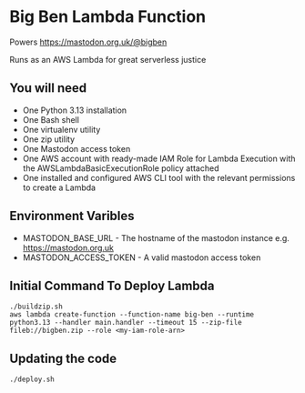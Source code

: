 # Big Ben Lambda Function
Powers https://mastodon.org.uk/@bigben

Runs as an AWS Lambda for great serverless justice

## You will need

* One Python 3.13 installation
* One Bash shell
* One virtualenv utility
* One zip utility
* One Mastodon access token
* One AWS account with ready-made IAM Role for Lambda Execution with the AWSLambdaBasicExecutionRole policy attached
* One installed and configured AWS CLI tool with the relevant permissions to create a Lambda

## Environment Varibles

* MASTODON_BASE_URL - The hostname of the mastodon instance e.g. https://mastodon.org.uk
* MASTODON_ACCESS_TOKEN - A valid mastodon access token

## Initial Command To Deploy Lambda
```
./buildzip.sh
aws lambda create-function --function-name big-ben --runtime python3.13 --handler main.handler --timeout 15 --zip-file fileb://bigben.zip --role <my-iam-role-arn>
```

## Updating the code
`./deploy.sh`

